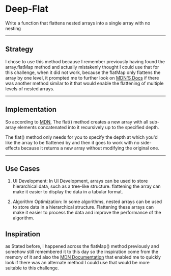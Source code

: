 # Deep-Flat

Write a function that flattens nested arrays into a single array with no nesting

---

## Strategy

I chose to use this method because I remember previously having found the
array.flatMap method and actually mistakenly thought I could use that for this
challenge, when it did not work, because the flatMap only flattens the array by
one level, it prompted me to further look on
[MDN'S Docs](https://developer.mozilla.org/en-US/docs/Web/JavaScript/Reference/Global_Objects/Array/flat)
if there was another method similar to it that would enable the flattening of
multiple levels of nested arrays.

---

## Implementation

So according to
[MDN](https://developer.mozilla.org/en-US/docs/Web/JavaScript/Reference/Global_Objects/Array/flat),
The flat() method creates a new array with all sub-array elements concatenated
into it recursively up to the specified depth.

The flat() method only needs for you to specify the depth at which you'd like
the array to be flattened by and then it goes to work with no side-effects
because it returns a new array without modifying the original one.

---

## Use Cases

1. UI Development: In UI Development, arrays can be used to store hierarchical
   data, such as a tree-like structure. flattening the array can make it easier
   to display the data in a tabular format.

2. Algorithm Optimization: In some algorithms, nested arrays can be used to
   store data in a hierarchical structure. Flattening these arrays can make it
   easier to process the data and improve the performance of the algorithm.

## Inspiration

as Stated before, i happened across the flatMap() method previously and somehow
still remembered it to this day so the inspiration come from the memory of it
and also the
[MDN Documentation](https://developer.mozilla.org/en-US/docs/Web/JavaScript/Reference/Global_Objects/Array/flat)
that enabled me to quickly look if there was an alternate method I could use
that would be more suitable to this challenge.
